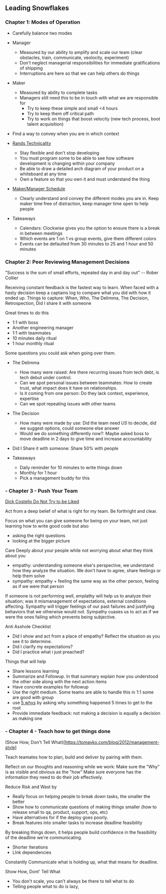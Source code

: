 ## Leading Snowflakes

### Chapter 1: Modes of Operation

- Carefully balance two modes
 - Manager 
   - Measured by our ability to amplify and scale our team (clear obstacles, train, communicate, veolocity, experiment)
   - Don't neglect managerial responsibilities for immediate gratifications of shipping
   - Interruptions are here so that we can help others do things
 - Maker
   - Measured by ability to complete tasks
   - Managers still need this to be in touch with what we are responsible for 
     - Try to keep these simple and small <4 hours 
     - Try to keep them off critical path
     - Try to work on things that boost velocity (new tech process, boot talent acquisition)
   
 - Find a way to convey when you are in which context

 - [Rands Technicality](https://randsinrepose.com/archives/technicality/)
   - Stay flexible and don't stop developing 
   - You must program some to be able to see how software development is changing within your company
   - Be able to draw a detailed arch diagram of your product on a whiteboard at any time
   - Own a feature so that you own it and must understand the thing 

- [Maker/Manager Schedule](http://www.paulgraham.com/makersschedule.html)
  - Clearly understand and convey the different modes you are in.  Keep maker time free of distraction, keep manager time open to help people

- Takeaways
  - Calendars: Clockwise gives you the option to ensure there is a break in between meetings
  - Which events are 1 on 1 vs group events, give them different colors
  - Events can be defaulted from 30 minutes to 25 and 1 hour and 50 minutes

### Chapter 2: Peer Reviewing Management Decisions

"Success is the sum of small efforts, repeated day in and day out" -- Rober Collier

Receiving constant feedback is the fastest way to learn.  When faced with a hasty decision keep a captains log to compare what you did with how it ended up.  Things to capture: When, Who, The Delimma, The Decision, Retrospection, Did I share it with someone

Great times to do this
  - 1:1 with boss
  - Another engineering manager
  - 1:1 with teammates
  - 10 minutes daily ritual
  - 1 hour monthly ritual

Some questions you could ask when going over them.
 - The Delimma
   - How many were raised: Are there recurring issues from tech debt, is tech debut under control.
   - Can we spot personal issues between teammates: How to create trust, what impact does it have on relationships.
   - Is it coming from one person: Do they lack context, experience, expertise
   - Can we spot repeating issues with other teams
 - The Decision
   - How many were made by use: Did the team need *US* to decide, did we suggest options, could someone else answer
   - Would we do something differently now?: Maybe asked boss to move deadline in 2 days to give time and increase accountability
 - Did I Share it with someone: Share 50% with people
 
- Takeaways
  - Daily reminder for 10 minutes to write things down
  - Monthly for 1 hour
  - Pick a management buddy for this
  
### - Chapter 3 - Push Your Team

[Dick Costello Do Not Try to be Liked](https://techcrunch.com/2013/09/09/dick-costolo-warns-against-trying-to-be-liked-and-lionizing-silicon-valley-figures/)

Act from a deep belief of what is right for my team.  Be forthright and clear.

Focus on what you can give someone for being on your team, not just learning how to write good code but also
  - asking the right questions
  - looking at the bigger picture
  
Care Deeply about your people while not worrying about what they think about you
  - empathy: understanding someone else's perspective, we understand how they analyze the situation.  We don't have to agree, share feelings or help them solve
  - sympathy: empathy + feeling the same way as the other person, feeling as if we were that person

If someone is not performing well, emplathy will help us to analyze their situation; was it mismanagement of expectations, external conditions affecting.  Sympathy will trigger feelings of our past failures and justifying behaviors that we otherwise would not.  Sympathy cuases us to act as if we were the ones failing which prevents being subjective.

Anti Asshole Checklist 
 - Did I show and act from a place of empathy?  Reflect the situation as you see it to determine.
 - Did I clarify my expectations? 
 - Did I practice what i just preached?
 
Things that will help
 - Share lessons learning
 - Summarize and Followup.  In that summary explain how you understood the other side along with the next action items
  - Have concrete examples for followup
 - Use the right medium.  Some teams are able to handle this in 1:1 some are good with group
  - use [5 whys](https://en.wikipedia.org/wiki/Five_whys) by asking why something happened 5 times to get to the root
 - Provide immediate feedback: not making a decision is equally a decision as making one
   
### - Chapter 4 - Teach how to get things done

(Show How, Don't Tell What)[https://tomayko.com/blog/2012/management-style]

Teach teamates how to plan, build and deliver by pairing with them.

Reflect on our thoughts and reasoning while we work: Make sure the "Why" is as visible and obvious as the "how"
Make sure everyone has the information they need to do their job effectively.  

Reduce Risk and Wast by
 - Really focus on helping people to break down tasks, the smaller the better
 - Show how to communicate questions of making things smaller (how to release small to qa, product, support, ops, etc)
 - Have alternatives for if the deploy goes poorly.
 - Break features into smaller tasks to increase deadline feasibility
 
 By breaking things down, it helps people build confidence in the feasibility of the deadline we're communicating.
  - Shorter Iterations
  - LInk dependencies
  
 Constantly Communicate what is holding up, what that means for deadline.
 
 Show How, Dont' Tell What
  - You don't scale, you can't always be there to tell what to do
  - Telling people what to do is lazy, 
  
 

